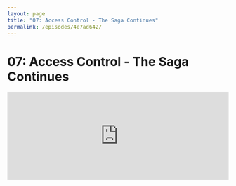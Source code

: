 ```yaml
---
layout: page
title: "07: Access Control - The Saga Continues"
permalink: /episodes/4e7ad642/
---
```


# 07: Access Control - The Saga Continues

<iframe frameBorder="0" height="200px" scrolling="no" seamless src="https://player.simplecast.com/f4d33606-5e7d-45c0-baab-16265528d571" width="100%" />

### Access Control Roller Coaster

* First came the private/fileprivate change (SE-0025): https://github.com/apple/swift-evolution/blob/master/proposals/0025-scoped-access-level.md
* Then came open (SE-0117): https://github.com/apple/swift-evolution/blob/master/proposals/0117-non-public-subclassable-by-default.md
* For the last few weeks, a faction in the community has been proposing undoing it (SE-0159): https://github.com/apple/swift-evolution/blob/master/proposals/0159-fix-private-access-levels.md
    * Wow. Such email. Very list. https://twitter.com/swiftlybrief/status/846938309666492417
* Rejection email: https://lists.swift.org/pipermail/swift-evolution-announce/2017-April/000337.html
* Doug Gregor opens discussion for expanding private: https://lists.swift.org/pipermail/swift-evolution/Week-of-Mon-20170403/034903.html
* David Hart, with a new proposal from Doug’s suggestions: https://github.com/apple/swift-evolution/pull/668
* http://www.jessesquires.com/thoughts-on-swift-access-control/

### Modules

* Features shouldn't be designed and deliberated in isolation. Decisions need to be holistic and forward-thinking. It's the project management equivalent of ABI resilience. "Design Resilience".
* Robert Widmann's draft modules proposal: https://gist.github.com/CodaFi/cd66b7d70b5cd8e4e8b433fa2ace378a
    * fileprivate access can be recreated by creating a private "utility submodule" containing declarations of at least internal access.

###Thank You 

Thanks to this episode's sponsor, PerfectlySoft. Download the Perfect Assistant for free at http://perfect.org/en/assistant/
